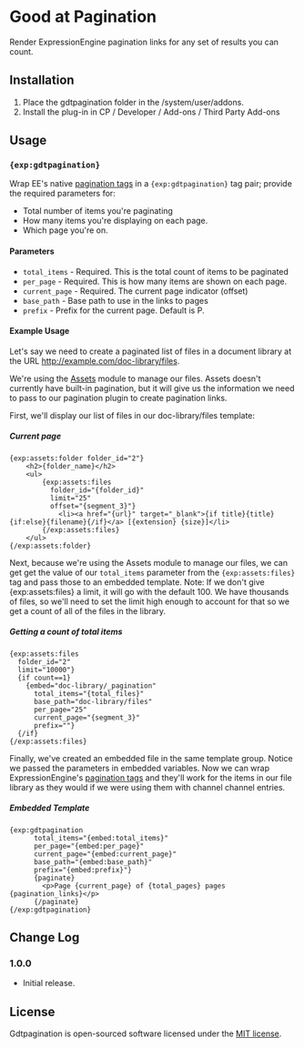 # Good at Pagination

Render ExpressionEngine pagination links for any set of results you can count.

## Installation

1. Place the gdtpagination folder in the /system/user/addons.
2. Install the plug-in in CP / Developer / Add-ons / Third Party Add-ons

## Usage

### `{exp:gdtpagination}`

Wrap EE's native [pagination tags](https://docs.expressionengine.com/latest/templates/pagination.html) in a `{exp:gdtpagination}` tag pair; provide the required parameters for:

- Total number of items you're paginating
- How many items you're displaying on each page.
- Which page you're on.


#### Parameters

- `total_items` -  Required. This is the total count of items to be paginated
- `per_page` - Required. This is how many items are shown on each page.
- `current_page` - Required. The current page indicator (offset) 
- `base_path` - Base path to use in the links to pages
- `prefix` - Prefix for the current page. Default is P.


#### Example Usage
Let's say we need to create a paginated list of files in a document library at the URL http://example.com/doc-library/files.

We're using the [Assets](https://eeharbor.com/assets/documentation) module to manage our files. Assets doesn't currently have built-in pagination, but it will give us the information we need to pass to our pagination plugin to create pagination links.

First, we'll display our list of files in our doc-library/files template:

##### Current page
```
{exp:assets:folder folder_id="2"}
    <h2>{folder_name}</h2>
    <ul>
        {exp:assets:files 
          folder_id="{folder_id}"
          limit="25"
          offset="{segment_3}"}
            <li><a href="{url}" target="_blank">{if title}{title}{if:else}{filename}{/if}</a> [{extension} {size}]</li>
        {/exp:assets:files}
    </ul>    
{/exp:assets:folder}
```
Next, because we're using the Assets module to manage our files, we can get get the value of our `total_items` parameter from the `{exp:assets:files}` tag and pass those to an embedded template. 
  Note: If we don't give {exp:assets:files} a limit, it will go with the default 100. We have thousands of files, so we'll need to set the limit high enough to account for that so we get a count of all of the files in the library.
    

##### Getting a count of total items
```
{exp:assets:files 
  folder_id="2"
  limit="10000"}
  {if count==1}
    {embed="doc-library/_pagination"
      total_items="{total_files}" 
      base_path="doc-library/files"  
      per_page="25"
      current_page="{segment_3}"
      prefix=""}
  {/if}
{/exp:assets:files}  
```
Finally, we've created an embedded file in the same template group. Notice we passed the parameters in embedded variables.
Now we can wrap ExpressionEngine's [pagination tags](https://docs.expressionengine.com/latest/templates/pagination.html) and they'll work for the items in our file library as they would if we were using them with channel channel entries.


##### Embedded Template
```
{exp:gdtpagination
      total_items="{embed:total_items}"
      per_page="{embed:per_page}"
      current_page="{embed:current_page}"
      base_path="{embed:base_path}"
      prefix="{embed:prefix}"} 
      {paginate}
        <p>Page {current_page} of {total_pages} pages {pagination_links}</p>
      {/paginate}
{/exp:gdtpagination}
```


## Change Log

### 1.0.0
- Initial release.

## License
Gdtpagination is open-sourced software licensed under the [MIT license](https://opensource.org/licenses/MIT).


